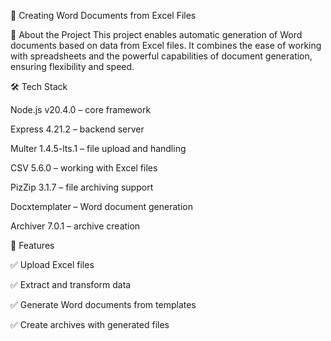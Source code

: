 📄 Creating Word Documents from Excel Files

🚀 About the Project
This project enables automatic generation of Word documents based on data from Excel files. It combines the ease of working with spreadsheets and the powerful capabilities of document generation, ensuring flexibility and speed.

🛠️ Tech Stack

Node.js v20.4.0 – core framework

Express 4.21.2 – backend server

Multer 1.4.5-lts.1 – file upload and handling

CSV 5.6.0 – working with Excel files

PizZip 3.1.7 – file archiving support

Docxtemplater – Word document generation

Archiver 7.0.1 – archive creation



📌 Features

✅ Upload Excel files

✅ Extract and transform data

✅ Generate Word documents from templates

✅ Create archives with generated files

